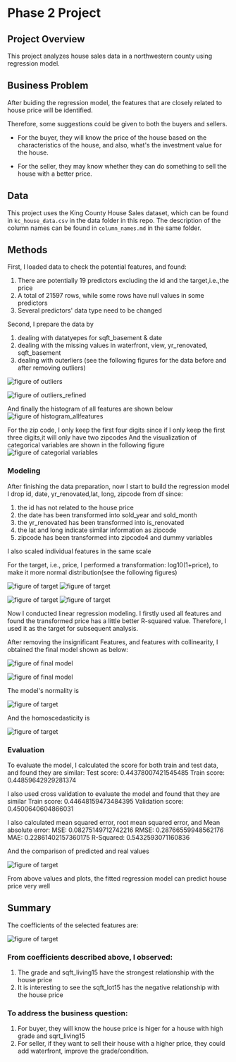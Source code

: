 # Phase 2 Project


## Project Overview

This project analyzes house sales data in a northwestern county using regression model.


## Business Problem

After buiding the regression model, the features that are closely related to house price will be identified. 

Therefore, some suggestions could be given to both the buyers and sellers.

* For the buyer, they will know the price of the house based on the characteristics of the house, and also, what's the investment value for the house.

* For the seller, they may know whether they can do something to sell the house with a better price.


## Data

This project uses the King County House Sales dataset, which can be found in  `kc_house_data.csv` in the data folder in this repo. 
The description of the column names can be found in `column_names.md` in the same folder.




## Methods
First, I loaded data to check the potential features, and found:
1) There are potentially 19 predictors excluding the id and the target,i.e.,the price
2) A total of 21597 rows, while some rows have null values in some predictors
3) Several predictors' data type need to be changed

Second, I prepare the data by 
1) dealing with datatyepes for sqft_basement & date
2) dealing with the missing values in waterfront, view, yr_renovated, sqft_basement
3) dealing with outerliers (see the following figures for the data before and after removing outliers)

![figure of outliers](Figs/outliers.png)

![figure of outliers_refined](Figs/outliers_refined.png)

And finally the histogram of all features are shown below
![figure of histogram_allfeatures](Figs/histogram_allfeatures.png)

For the zip code, I only keep the first four digits since if I only keep the first three digits,it will only have two zipcodes
And the visualization of categorical variables are shown in the following figure
![figure of categorial variables](Figs/boxplot_categorialvar.png)


### Modeling
After finishing the data preparation, now I start to build the regression model
I drop id, date, yr_renovated,lat, long, zipcode from df since:
1) the id has not related to the house price
2) the date has been transformed into sold_year and sold_month
3) the yr_renovated has been transformed into is_renovated
4) the lat and long indicate similar information as zipcode
5) zipcode has been transformed into zipcode4 and dummy variables

I also scaled individual features in the same scale

For the target, i.e., price, I performed a transformation: log10(1+price), to make it more normal distribution(see the following figures)

![figure of target](Figs/target_ori.png)
![figure of target](Figs/target_ori_prob.png)


![figure of target](Figs/target_log1p.png)
![figure of target](Figs/target_log1p_prob.png)

Now I conducted linear regression modeling. I firstly used all features and found the transformed price has a little better R-squared value. 
Therefore, I used it as the target for subsequent analysis.

After removing the insignificant Features, and features with collinearity, I obtained the final model shown as below:

![figure of final model](Figs/OLSFinalModel1.PNG)

![figure of final model](Figs/OLSFinalModel2.PNG)

The model's normality is 

![figure of target](Figs/model_normality.png)

And the homoscedasticity is

![figure of target](Figs/model_homoscedasticity.png)


### Evaluation
To evaluate the model, I calculated the score for both train and test data, and found they are similar:
Test score:   0.44378007421545485
Train score:  0.44859642929281374

I also used cross validation to evaluate the model and found that they are similar
Train score:      0.44648159473484395
Validation score: 0.4500640604866031

I also calculated mean squared error, root mean squared error, and Mean absolute error:
MSE:        0.08275149712742216
RMSE:       0.28766559948562176
MAE:        0.22861402157360175
R-Squared:  0.5432593071160836

And the comparison of predicted and real values

![figure of target](Figs/prediction.png)

From above values and plots, the fitted regression model can predict house price very well

## Summary
The coefficients of the selected features are:

![figure of target](Figs/Finalbeta.PNG)

### From coefficients described above, I observed:
1) The grade and sqft_living15 have the strongest relationship with the house price
2) It is interesting to see the sqft_lot15 has the negative relationship with the house price
### To address the business question:
1) For buyer, they will know the house price is higer for a house with high grade and sqrt_living15
2) For seller, if they want to sell their house with a higher price, they could add waterfront, improve the grade/condition.
